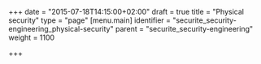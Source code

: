 +++
date = "2015-07-18T14:15:00+02:00"
draft = true
title = "Physical security"
type = "page"
[menu.main]
identifier = "securite_security-engineering_physical-security"
parent = "securite_security-engineering"
weight = 1100

+++
